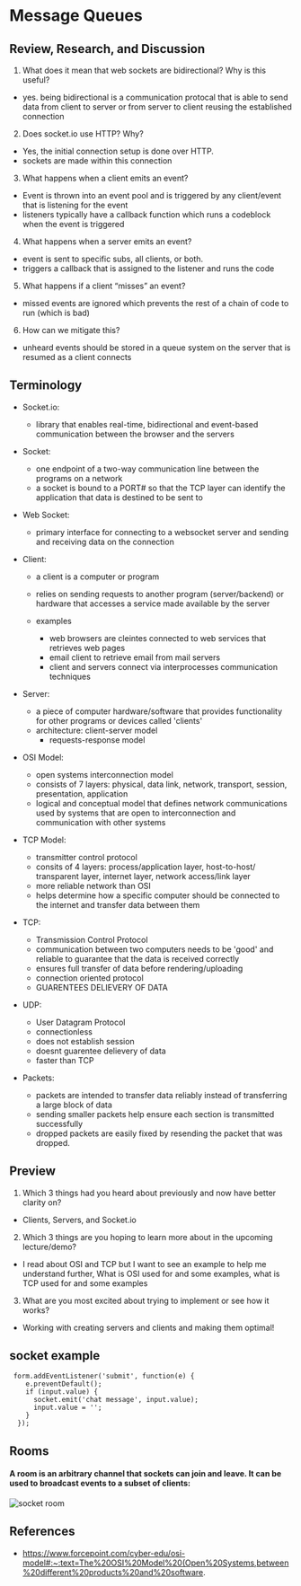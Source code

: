 # Message Queues

## Review, Research, and Discussion

1. What does it mean that web sockets are bidirectional? Why is this useful?

- yes. being bidirectional is a communication protocal that is able to send data from client to server or from server to client reusing the established connection

2. Does socket.io use HTTP? Why?

- Yes, the initial connection setup is done over HTTP.
- sockets are made within this connection

3. What happens when a client emits an event?

- Event is thrown into an event pool and is triggered by any client/event that is listening for the event
- listeners typically have a callback function which runs a codeblock when the event is triggered

4. What happens when a server emits an event?

- event is sent to specific subs, all clients, or both.
- triggers a callback that is assigned to the listener and runs the code

5. What happens if a client “misses” an event?

- missed events are ignored which prevents the rest of a chain of code to run (which is bad)

6. How can we mitigate this?

- unheard events should be stored in a queue system on the server that is resumed as a client connects

## Terminology

- Socket.io:
  - library that enables real-time, bidirectional and event-based communication between the browser and the servers

- Socket:
  - one endpoint of a two-way communication line between the programs on a network
  - a socket is bound to a PORT# so that the TCP layer can identify the application that data is destined to be sent to

- Web Socket:
  - primary interface for connecting to a websocket server and sending and receiving data on the connection

- Client:
  - a client is a computer or program
  - relies on sending requests to another program (server/backend) or hardware that accesses a service made available by the server

  - examples
    - web browsers are cleintes connected to web services that retrieves web pages
    - email client to retrieve email from mail servers
    - client and servers connect via interprocesses communication techniques

- Server:
  - a piece of computer hardware/software that provides functionality for other programs or devices called 'clients'
  - architecture: client-server model
    - requests-response model

- OSI Model:
  - open systems interconnection model
  - consists of 7 layers: physical, data link, network, transport, session, presentation, application
  - logical and conceptual model that defines network communications used by systems that are open to interconnection and communication with other systems

- TCP Model:
  - transmitter control protocol
  - consits of 4 layers: process/application layer, host-to-host/ transparent layer, internet layer, network access/link layer
  - more reliable network than OSI
  - helps determine how a specific computer should be connected to the internet and transfer data between them

- TCP:
  - Transmission Control Protocol
  - communication between two computers needs to be 'good' and reliable to guarantee that the data is received correctly
  - ensures full transfer of data before rendering/uploading
  - connection oriented protocol
  - GUARENTEES DELIEVERY OF DATA

- UDP:
  - User Datagram Protocol
  - connectionless
  - does not establish session
  - doesnt guarentee delievery of data
  - faster than TCP

- Packets:
  - packets are intended to transfer data reliably instead of transferring a large block of data
  - sending smaller packets help ensure each section is transmitted successfully
  - dropped packets are easily fixed by resending the packet that was dropped.

## Preview

1. Which 3 things had you heard about previously and now have better clarity on?

- Clients, Servers, and Socket.io

2. Which 3 things are you hoping to learn more about in the upcoming lecture/demo?

- I read about OSI and TCP but I want to see an example to help me understand further, What is OSI used for and some examples, what is TCP used for and some examples

3. What are you most excited about trying to implement or see how it works?

- Working with creating servers and clients and making them optimal!


## socket example

```
 form.addEventListener('submit', function(e) {
    e.preventDefault();
    if (input.value) {
      socket.emit('chat message', input.value);
      input.value = '';
    }
  });
```

## Rooms

#### A room is an arbitrary channel that sockets can join and leave. It can be used to broadcast events to a subset of clients:

![socket room](https://socket.io/images/rooms.png)


## References

- https://www.forcepoint.com/cyber-edu/osi-model#:~:text=The%20OSI%20Model%20(Open%20Systems,between%20different%20products%20and%20software.
